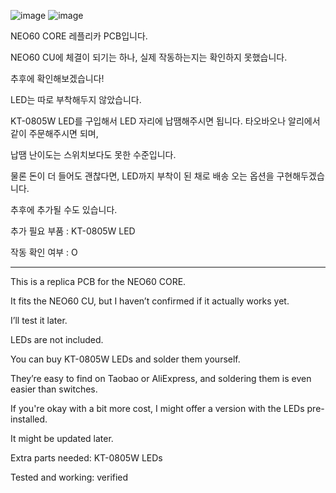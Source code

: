 ![image](https://github.com/user-attachments/assets/4ea4b85c-e795-4647-aa97-8cab2d096922)
![image](https://github.com/user-attachments/assets/471a0937-3c89-4817-83d7-cccbbab7a3dd)


NEO60 CORE 레플리카 PCB입니다.

NEO60 CU에 체결이 되기는 하나, 실제 작동하는지는 확인하지 못했습니다.

추후에 확인해보겠습니다!

LED는 따로 부착해두지 않았습니다.

KT-0805W LED를 구입해서 LED 자리에 납땜해주시면 됩니다. 타오바오나 알리에서 같이 주문해주시면 되며,

납땜 난이도는 스위치보다도 못한 수준입니다.

물론 돈이 더 들어도 괜찮다면, LED까지 부착이 된 채로 배송 오는 옵션을 구현해두겠습니다.

추후에 추가될 수도 있습니다.

추가 필요 부품 : KT-0805W LED

작동 확인 여부 : O

----------------------------------------------------------

This is a replica PCB for the NEO60 CORE.

It fits the NEO60 CU, but I haven’t confirmed if it actually works yet.

I’ll test it later.

LEDs are not included.

You can buy KT-0805W LEDs and solder them yourself.

They’re easy to find on Taobao or AliExpress, and soldering them is even easier than switches.

If you're okay with a bit more cost, I might offer a version with the LEDs pre-installed.

It might be updated later.

Extra parts needed: KT-0805W LEDs

Tested and working: verified
